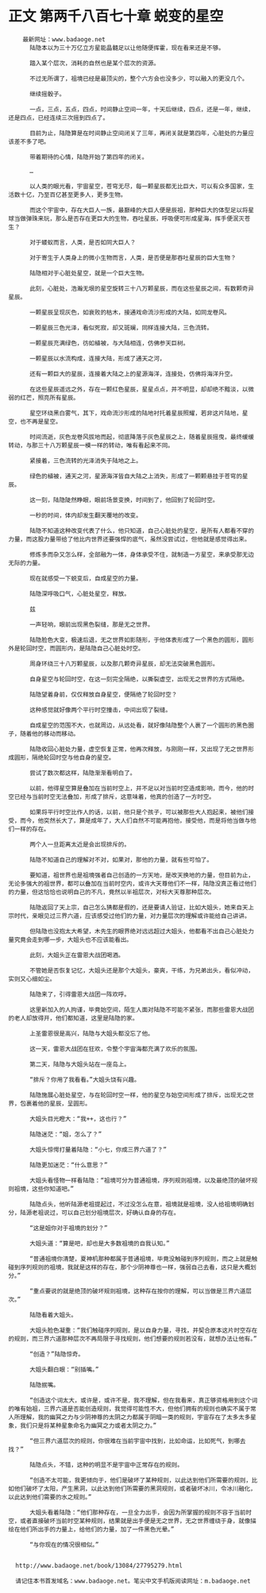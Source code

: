 # 正文 第两千八百七十章 蜕变的星空
        最新网址：www.badaoge.net
          陆隐本以为三十万亿立方星能晶髓足以让他随便挥霍，现在看来还是不够。
      
          踏入某个层次，消耗的自然也是某个层次的资源。
      
          不过无所谓了，祖境已经是最顶尖的，整个六方会也没多少，可以融入的更没几个。
      
          继续摇骰子。
      
          一点，三点，五点，四点，时间静止空间一年，十天后继续，四点，还是一年，继续，还是四点，已经连续三次摇到四点了。
      
          目前为止，陆隐算是在时间静止空间闭关了三年，再闭关就是第四年，心脏处的力量应该差不多了吧。
      
          带着期待的心情，陆隐开始了第四年的闭关。
      
          …
      
          以人类的眼光看，宇宙星空，苍穹无尽，每一颗星辰都无比巨大，可以有众多国家，生活数十亿，乃至百亿甚至更多人，更多生物。
      
          而这个宇宙中，存在大巨人一族，最巅峰的大巨人便是辰祖，那种巨大的体型足以将星球当做弹珠来玩，那么是否存在更巨大的生物，吞吐星辰，呼吸便可形成星海，挥手便泯灭苍生？
      
          对于蝼蚁而言，人类，是否如同大巨人？
      
          对于寄生于人类身上的微小生物而言，人类，是否便是那吞吐星辰的巨大生物？
      
          陆隐相对于心脏处星空，就是一个巨大生物。
      
          此刻，心脏处，浩瀚无垠的星空旋转三十八万颗星辰，而在这些星辰之间，有数颗奇异星辰。
      
          一颗星辰呈现灰色，如衰败的枯木，接通戏命流沙形成的大陆，如同龙卷风。
      
          一颗星辰三色光泽，看似死寂，却又斑斓，同样连接大陆，三色流转。
      
          一颗星辰充满绿色，彷如植被，与大陆相连，仿佛参天巨树。
      
          一颗星辰以水流构成，连接大陆，形成了通天之河，
      
          还有一颗巨大的星辰，连接着大陆之上的星源海洋，连接处，仿佛将海洋升空。
      
          在这些星辰遥远之外，存在一颗红色星辰，星星点点，并不明显，却却绝不黯淡，以微弱的红芒，照亮所有星辰。
      
          星空环绕黑白雾气，其下，戏命流沙形成的陆地衬托着星辰照耀，若非这片陆地，星空，也不再是星空。
      
          时间流逝，灰色龙卷风拔地而起，彻底降落于灰色星辰之上，随着星辰摇曳，最终缓缓转动，与那三十八万颗星辰一模一样的转动，唯有看起来不同。
      
          紧接着，三色流转的光泽消失于陆地之上。
      
          绿色的植被，通天之河，星源海洋皆自大陆之上消失，形成了一颗颗悬挂于苍穹的星辰。
      
          这一刻，陆隐陡然睁眼，眼前场景变换，时间到了，他回到了轮回时空。
      
          一秒的时间，体内却发生翻天覆地的改变。
      
          陆隐不知道这种改变代表了什么，他只知道，自己心脏处的星空，是所有人都看不穿的力量，而这股力量带给了他比内世界还要强悍的底气，虽然没尝试过，但他就是感觉得出来。
      
          修炼多而杂又怎么样，全部融为一体，身体承受不住，就制造一方星空，来承受那无边无际的力量。
      
          现在就感受一下蜕变后，自成星空的力量。
      
          陆隐深呼吸口气，心脏处星空，释放。
      
          兹
      
          一声轻响，眼前出现黑色裂缝，那是无之世界。
      
          陆隐脸色大变，极速后退，无之世界如影随形，于他体表形成了一个黑色的圆形，圆形外是轮回时空，而圆形内，是陆隐自己心脏处时空。
      
          周身环绕三十八万颗星辰，以及那几颗奇异星辰，却无法突破黑色圆形。
      
          自身星空与轮回时空，在这一刻完全隔绝，以撕裂虚空，出现无之世界的方式隔绝。
      
          陆隐望着身前，仅仅释放自身星空，便隔绝了轮回时空？
      
          这种感觉就好像两个平行时空撞击，中间出现了裂缝。
      
          自成星空的范围不大，也就周边，从远处看，就好像陆隐整个人裹了一个圆形的黑色圈子，随着他的移动而移动。
      
          陆隐收回心脏处力量，虚空恢复正常，他再次释放，与刚刚一样，又出现了无之世界形成圆形，隔绝轮回时空与他自身的星空。
      
          尝试了数次都这样，陆隐渐渐看明白了。
      
          以前，他得星空算是叠加在当前时空上，并不足以对当前时空造成影响，而今，他的时空已经与当前时空无法叠加，形成了排斥，这意味着，他真的创造了一方时空。
      
          如果将平行时空比作人的话，以前，他只是个孩子，可以被那些大人抱起来，被他们接受，而今，他突然长大了，算是成年了，大人们自然不可能再抱他，接受他，而是将他当做与他们一样的存在。
      
          两个人一旦距离太近是会出现排斥的。
      
          陆隐不知道自己的理解对不对，如果对，那他的力量，就有些可怕了。
      
          要知道，祖世界也是祖境强者自己创造的一方天地，是改天换地的力量，但目前为止，无论多强大的祖世界，都可以叠加在当前时空内，或许大天尊他们不一样，陆隐没真正看过他们的力量，但这恰恰也说明自己的不凡，竟然以半祖层次，对标大天尊那种层次。
      
          陆隐返回了天上宗，自己怎么猜都是假的，还是要请人验证，比如大姐头，她来自天上宗时代，亲眼见过三界六道，应该感受过他们的力量，对力量层次的理解或许能给自己讲讲。
      
          但陆隐也没抱太大希望，木先生的眼界绝对远远超过大姐头，他都看不出自己心脏处力量究竟会走到哪一步，大姐头也不应该能看出。
      
          此刻，大姐头正在雷恩大战团喝酒。
      
          不管她是否恢复记忆，大姐头还是那个大姐头，豪爽，干练，为兄弟出头，看似冲动，实则又心细如尘。
      
          陆隐来了，引得雷恩大战团一阵欢呼。
      
          这里新加入的人拘谨，毕竟始空间，陌生人面对陆隐不可能不紧张，而那些雷恩大战团的老人却放得开，他们都知道，这里是陆隐的家。
      
          上圣雷恩很是高兴，陆隐与大姐头都没忘了他。
      
          这一天，雷恩大战团在狂欢，令整个宇宙海都充满了欢乐的氛围。
      
          第二天，陆隐与大姐头站在一座岛上。
      
          “排斥？你用了我看看。”大姐头饶有兴趣。
      
          陆隐施展心脏处星空，与在轮回时空一样，他的星空与始空间形成了排斥，出现无之世界，包裹着他的星辰，呈圆形。
      
          大姐头目光瞪大：“我++，这也行？”
      
          陆隐迷茫：“姐，怎么了？”
      
          大姐头惊愕打量着陆隐：“小七，你成三界六道了？”
      
          陆隐更加迷茫：“什么意思？”
      
          大姐头看怪物一样看陆隐：“祖境可分为普通祖境，序列规则祖境，以及最绝顶的破坏规则祖境，这些你知道吧。”
      
          陆隐点头，他听陆源老祖提起过，不过没怎么在意，祖境就是祖境，没人给祖境明确划分，陆源老祖说过，可以自己划分祖境层次，好确认自身的存在。
      
          “这是姐你对于祖境的划分？”
      
          大姐头道：“算是吧，却也是大多数祖境的自我认知。”
      
          “普通祖境你清楚，夏神机那种都属于普通祖境，毕竟没触碰到序列规则，而之上就是触碰到序列规则的祖境，我就是这样的存在，那个少阴神尊也一样，强弱自己去看，这只是大概划分。”
      
          “重点要说的就是绝顶的破坏规则祖境，这种存在按你的理解，可以当做是三界六道层次。”
      
          陆隐看着大姐头。
      
          大姐头脸色凝重：“我们触碰序列规则，是以自身力量，寻找，并契合原本这片时空存在的规则，而三界六道那种层次不再局限于寻找规则，他们想要的规则若没有，就想办法让他有。”
      
          “创造？”陆隐惊奇。
      
          大姐头翻白眼：“别插嘴。”
      
          陆隐抿嘴。
      
          “创造这个词太大，或许是，或许不是，我不理解，但在我看来，真正够资格用到这个词的唯有始祖，三界六道是否能创造规则，我觉得可能性不大，但他们拥有的规则也确实不属于常人所理解，我的幽冥之力与少阴神尊的太阴之力都属于阴暗一类的规则，宇宙存在了太多太多星象，我们只是将某种星象命名为幽冥之力或者太阴之力。”
      
          “但三界六道层次的规则，你很难在当前宇宙中找到，比如命运，比如死气，到哪去找？”
      
          陆隐点头，不错，这种的明显不是宇宙中正常存在的规则。
      
          “创造不太可能，我更倾向于，他们是破坏了某种规则，以此达到他们所需要的规则，比如他们破坏了太阳，产生黑洞，以此达到他们所需要的黑洞规则，或者破坏冰川，令冰川融化，以此达到他们需要的水之规则。”
      
          大姐头看着陆隐：“他们那种存在，一旦全力出手，会因为所掌握的规则不容于当前时空，或者直接破坏当前时空某种规则，结果就是出手便是无之世界，无之世界缠绕于身，就像描绘在他们所出手的力量上，给他们的力量，加了一件黑色光晕。”
      
          “与你现在的情况很相似。”
      
      
      http://www.badaoge.net/book/13084/27795279.html
      
      请记住本书首发域名：www.badaoge.net。笔尖中文手机版阅读网址：m.badaoge.net